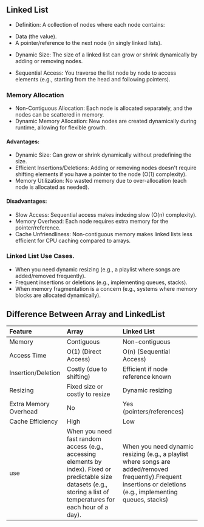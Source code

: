 
## Linked List


* Definition: A collection of nodes where each node contains:
- Data (the value).
- A pointer/reference to the next node (in singly linked lists).

* Dynamic Size: The size of a linked list can grow or shrink dynamically by adding or removing nodes.

* Sequential Access: You traverse the list node by node to access elements (e.g., starting from the head and following pointers).

### Memory Allocation

- Non-Contiguous Allocation: Each node is allocated separately, and the nodes can be scattered in memory.
- Dynamic Memory Allocation: New nodes are created dynamically during runtime, allowing for flexible growth.



#### Advantages:
- Dynamic Size: Can grow or shrink dynamically without predefining the size.
- Efficient Insertions/Deletions: Adding or removing nodes doesn't require shifting elements if you have a pointer to the node (O(1) complexity).
- Memory Utilization: No wasted memory due to over-allocation (each node is allocated as needed).

#### Disadvantages:
- Slow Access: Sequential access makes indexing slow (O(n) complexity).
- Memory Overhead: Each node requires extra memory for the pointer/reference.
- Cache Unfriendliness: Non-contiguous memory makes linked lists less efficient for CPU caching compared to arrays.


### Linked List Use Cases.

- When you need dynamic resizing (e.g., a playlist where songs are added/removed frequently).
- Frequent insertions or deletions (e.g., implementing queues, stacks).
- When memory fragmentation is a concern (e.g., systems where memory blocks are allocated dynamically).


## Difference Between Array and LinkedList 

| Feature | Array | Linked List |
| :---------|:-------| :------------- |
| Memory  | Contiguous | Non-contiguous |
| Access Time | O(1) (Direct Access) | O(n) (Sequential Access) |
| Insertion/Deletion	| Costly (due to shifting)	| Efficient if node reference known |
| Resizing | Fixed size or costly to resize |	Dynamic resizing |
| Extra Memory Overhead |	No |	Yes (pointers/references) |
| Cache Efficiency |	High	| Low |
| use | When you need fast random access (e.g., accessing elements by index). Fixed or  predictable size datasets (e.g., storing a list of temperatures for each hour of a day).| When you need dynamic resizing (e.g., a playlist where songs are added/removed frequently).Frequent insertions or deletions (e.g., implementing queues, stacks) |
